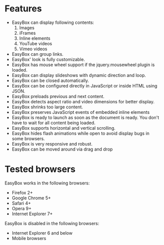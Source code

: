 # Features #

  * EasyBox can display following contents:
    1. Images
    1. iFrames
    1. Inline elements
    1. YouTube videos
    1. Vimeo videos
  * EasyBox can group links.
  * EasyBox' look is fully customizable.
  * EasyBox has mouse wheel support if the jquery.mousewheel plugin is loaded.
  * EasyBox can display slideshows with dynamic direction and loop.
  * EasyBox can be closed automatically.
  * EasyBox can be configured directly in JavaScript or inside HTML using JSON.
  * EasyBox preloads previous and next content.
  * EasyBox detects aspect ratio and video dimensions for better display.
  * EasyBox shrinks too large content.
  * EasyBox preserves JavaScript events of embedded inline elements
  * EasyBox is ready to launch as soon as the document is ready. You don't have to wait for all content being loaded.
  * EasyBox supports horizontal and vertical scrolling.
  * EasyBox hides flash animations while open to avoid display bugs in some browsers.
  * EasyBox is very responsive and robust.
  * EasyBox can be moved around via drag and drop

# Tested browsers #

EasyBox works in the following browsers:

  * Firefox 2+
  * Google Chrome 5+
  * Safari 4+
  * Opera 9+
  * Internet Explorer 7+

EasyBox is disabled in the following browsers:

  * Internet Explorer 6 and below
  * Mobile browsers